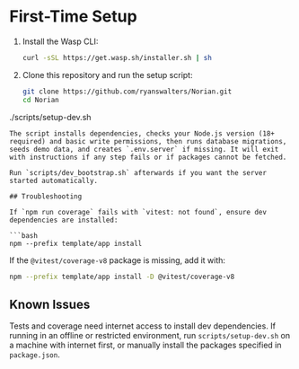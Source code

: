 # First-Time Setup

1. Install the Wasp CLI:
   ```bash
   curl -sSL https://get.wasp.sh/installer.sh | sh
   ```
2. Clone this repository and run the setup script:
   ```bash
   git clone https://github.com/ryanswalters/Norian.git
   cd Norian
  ./scripts/setup-dev.sh
  ```
The script installs dependencies, checks your Node.js version (18+ required) and basic write permissions, then runs database migrations, seeds demo data, and creates `.env.server` if missing. It will exit with instructions if any step fails or if packages cannot be fetched.

Run `scripts/dev_bootstrap.sh` afterwards if you want the server started automatically.

## Troubleshooting

If `npm run coverage` fails with `vitest: not found`, ensure dev dependencies are installed:

```bash
npm --prefix template/app install
```

If the `@vitest/coverage-v8` package is missing, add it with:

```bash
npm --prefix template/app install -D @vitest/coverage-v8
```

## Known Issues

Tests and coverage need internet access to install dev dependencies. If running in an offline or restricted environment, run `scripts/setup-dev.sh` on a machine with internet first, or manually install the packages specified in `package.json`.
